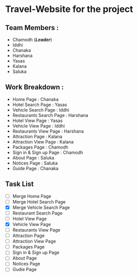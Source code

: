 # Travel-Website for the project

## Team Members :
  - Chamodh (**_Leader_**)
  - Iddhi
  - Chanaka
  - Harshana
  - Yasas
  - Kalana
  - Saluka

## Work Breakdown :

  - Home Page                 : Chanaka
  - Hotel Search Page         : Yasas
  - Vehicle Search Page       : Iddhi
  - Restaurants Search Page   : Harshana
  - Hotel View Page           : Yasas
  - Vehicle View Page         : Iddhi
  - Restaurants View Page     : Harshana
  - Attraction Page           : Kalana
  - Attraction View Page      : Kalana
  - Packages Page             : Chamodh
  - Sign in & Sign up Page    : Chamodh
  - About Page                : Saluka
  - Notices Page              : Saluka
  - Guide Page                : Chanaka

## Task List

- [ ] Merge Home Page
- [ ] Merge Hotel Search Page
- [x] Merge Vehicle Search Page
- [ ] Restaurant Search Page
- [ ] Hotel View Page
- [x] Vehicle View Page
- [ ] Restaurants View Page
- [ ] Attraction Page
- [ ] Attraction View Page
- [ ] Packages Page
- [ ] Sign in & Sign up Page
- [ ] About Page
- [ ] Notices Page
- [ ] Gudie Page
